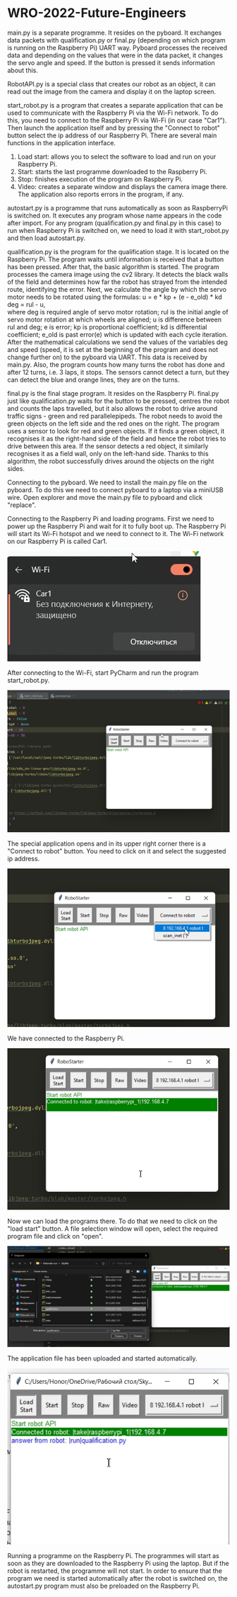 # WRO-2022-Future-Engineers
main.py is a separate programme. It resides on the pyboard.
It exchanges data packets with qualification.py or final.py (depending on which program is running on the Raspberry Pi) UART way.
Pyboard processes the received data and depending on the values that were in the data packet, it changes the servo angle and speed.
If the button is pressed it sends information about this.

RobotAPI.py is a special class that creates our robot as an object, it can read out the image from the camera and display it on the laptop screen.

start_robot.py is a program that creates a separate application that can be used to communicate with the Raspberry Pi via the Wi-Fi network.
To do this, you need to connect to the Raspberry Pi via Wi-Fi (in our case "Car1").
Then launch the application itself and by pressing the "Connect to robot" button select the ip address of our Raspberry Pi.
There are several main functions in the application interface.
1. Load start: allows you to select the software to load and run on your Raspberry Pi.
2. Start: starts the last programme downloaded to the Raspberry Pi.
3. Stop: finishes execution of the program on Raspberry Pi.
4. Video: creates a separate window and displays the camera image there.
The application also reports errors in the program, if any.

autostart.py is a programme that runs automatically as soon as RaspberryPi is switched on. It executes any program whose name appears in the code after import.
For any program (qualification.py and final.py in this case) to run when Raspberry Pi is switched on, we need to load it with start_robot.py and then load autostart.py.

qualification.py is the program for the qualification stage. It is located on the Raspberry Pi. The program waits until information is received that a button has been pressed.
After that, the basic algorithm is started.
The program processes the camera image using the cv2 library. It detects the black walls of the field and determines how far the robot has strayed from the intended route, identifying the error. Next, we calculate the angle by which the servo motor needs to be rotated using the formulas:
u = e * kp + (e - e_old) * kd
deg = rul - u,     
where deg is required angle of servo motor rotation; rul is the initial angle of servo motor rotation at which wheels are aligned; u is difference between rul and deg; e is error; kp is proportional coefficient; kd is differential coefficient; e_old is past error(e) which is updated with each cycle iteration.
After the mathematical calculations we send the values of the variables deg and speed (speed, it is set at the beginning of the program and does not change further on) to the pyboard via UART. This data is received by main.py.
Also, the program counts how many turns the robot has done and after 12 turns, i.e. 3 laps, it stops. The sensors cannot detect a turn, but they can detect the blue and orange lines, they are on the turns.

final.py is the final stage program. It resides on the Raspberry Pi.
final.py just like qualification.py waits for the button to be pressed, centres the robot and counts the laps travelled, but it also allows the robot to drive around traffic signs - green and red parallelepipeds. The robot needs to avoid the green objects on the left side and the red ones on the right.
The program uses a sensor to look for red and green objects. If it finds a green object, it recognises it as the right-hand side of the field and hence the robot tries to drive between this area. If the sensor detects a red object, it similarly recognises it as a field wall, only on the left-hand side. Thanks to this algorithm, the robot successfully drives around the objects on the right sides.




Connecting to the pyboard.
We need to install the main.py file on the pyboard. To do this we need to connect pyboard to a laptop via a miniUSB wire. Open explorer and move the main.py file to pyboard and click "replace".

Connecting to the Raspberry Pi and loading programs.
First we need to power up the Raspberry Pi and wait for it to fully boot up. The Raspberry Pi will start its Wi-Fi hotspot and we need to connect to it. The Wi-Fi network on our Raspberry Pi is called Car1.

![1](https://github.com/BogdusUltra/WRO-2022-Future-Engineers/blob/main/readme_images/1.jpg)

After connecting to the Wi-Fi, start PyCharm and run the program start_robot.py.

![2](https://github.com/BogdusUltra/WRO-2022-Future-Engineers/blob/main/readme_images/2.jpg)

The special application opens and in its upper right corner there is a "Connect to robot" button. You need to click on it and select the suggested ip address.

![3](https://github.com/BogdusUltra/WRO-2022-Future-Engineers/blob/main/readme_images/3.jpg)

We have connected to the Raspberry Pi.

![4](https://github.com/BogdusUltra/WRO-2022-Future-Engineers/blob/main/readme_images/4.jpg)

Now we can load the programs there.
To do that we need to click on the "load start" button. A file selection window will open, select the required program file and click on "open". 

![5](https://github.com/BogdusUltra/WRO-2022-Future-Engineers/blob/main/readme_images/5.jpg)

The application file has been uploaded and started automatically.

![6](https://github.com/BogdusUltra/WRO-2022-Future-Engineers/blob/main/readme_images/6.jpg)



Running a programme on the Raspberry Pi.
The programmes will start as soon as they are downloaded to the Raspberry Pi using the laptop. But if the robot is restarted, the programme will not start.
In order to ensure that the program we need is started automatically after the robot is switched on, the autostart.py program must also be preloaded on the Raspberry Pi.
